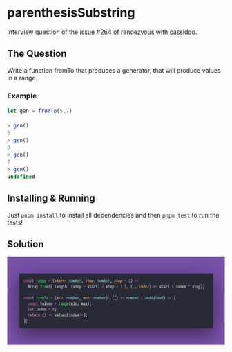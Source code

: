 # parenthesisSubstring

Interview question of the [issue #264 of rendezvous with cassidoo](https://buttondown.email/cassidoo/archive/if-everything-was-perfect-you-would-never-learn/).

## The Question

Write a function fromTo that produces a generator, that will produce values in a range.

### Example

```js
let gen = fromTo(5,7)

> gen()
5
> gen()
6
> gen()
7
> gen()
undefined
```

## Installing & Running

Just `pnpm install` to install all dependencies and then `pnpm test` to run the tests!

## Solution

![Code Polaroid](./code.png)
